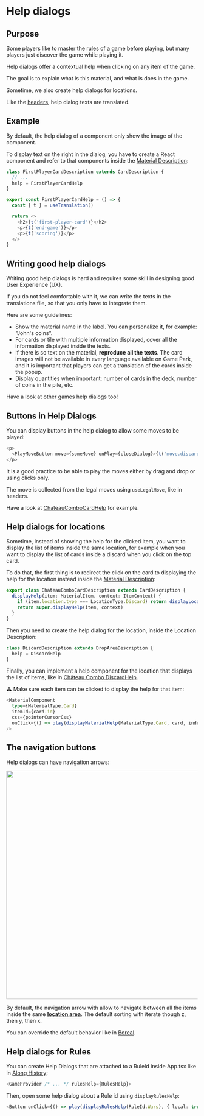 # Help dialogs

## Purpose

Some players like to master the rules of a game before playing, but many players just discover the game while playing it.

Help dialogs offer a contextual help when clicking on any item of the game.

The goal is to explain what is this material, and what is does in the game.

Sometime, we also create help dialogs for locations.

Like the [headers](step-by-step-example/write-the-headers.md), help dialog texts are translated. 

## Example

By default, the help dialog of a component only show the image of the component.

To display text on the right in the dialog, you have to create a React component and refer to that components inside the [Material Description](step-by-step-example/display-first-item.md):

```typescript
class FirstPlayerCardDescription extends CardDescription {
  // ...
  help = FirstPlayerCardHelp
}
```
```typescript jsx
export const FirstPlayerCardHelp = () => {
  const { t } = useTranslation()

  return <>
    <h2>{t('first-player-card')}</h2>
    <p>{t('end-game')}</p>
    <p>{t('scoring')}</p>
  </>
}
```

## Writing good help dialogs

Writing good help dialogs is hard and requires some skill in designing good User Experience (UX).

If you do not feel comfortable with it, we can write the texts in the translations file, so that you only have to integrate them.

Here are some guidelines:
- Show the material name in the label. You can personalize it, for example: "John's coins".
- For cards or tile with multiple information displayed, cover all the information displayed inside the texts.
- If there is so text on the material, **reproduce all the texts**. The card images will not be available in every language available on Game Park, and it is important that players can get a translation of the cards inside the popup.
- Display quantities when important: number of cards in the deck, number of coins in the pile, etc.

Have a look at other games help dialogs too!

## Buttons in Help Dialogs

You can display buttons in the help dialog to allow some moves to be played:
```typescript jsx
<p>
  <PlayMoveButton move={someMove} onPlay={closeDialog}>{t('move.discard')}</PlayMoveButton>
</p>
```

It is a good practice to be able to play the moves either by drag and drop or using clicks only.

The move is collected from the legal moves using `useLegalMove`, like in headers.

Have a look at [ChateauComboCardHelp](https://github.com/gamepark/chateau-combo/blob/main/app/src/material/help/ChateauComboCardHelp.tsx) for example.

## Help dialogs for locations

Sometime, instead of showing the help for the clicked item, you want to display the list of items inside the same location, for example when you want to display the list of cards inside a discard when you click on the top card.

To do that, the first thing is to redirect the click on the card to displaying the help for the location instead inside the [Material Description](https://github.com/gamepark/chateau-combo/blob/main/app/src/material/ChateauComboCardDescription.tsx):

```typescript jsx
export class ChateauComboCardDescription extends CardDescription {
  displayHelp(item: MaterialItem, context: ItemContext) {
    if (item.location.type === LocationType.Discard) return displayLocationHelp(item.location)
    return super.displayHelp(item, context)
  }
}
```

Then you need to create the help dialog for the location, inside the Location Description:

```typescript jsx
class DiscardDescription extends DropAreaDescription {
  help = DiscardHelp
}
```

Finally, you can implement a help component for the location that displays the list of items, like in [Château Combo DiscardHelp](https://github.com/gamepark/chateau-combo/blob/main/app/src/locators/component/DiscardHelp.tsx).

:warning: Make sure each item can be clicked to display the help for that item:

```typescript jsx
<MaterialComponent
  type={MaterialType.Card}
  itemId={card.id}
  css={pointerCursorCss}
  onClick={() => play(displayMaterialHelp(MaterialType.Card, card, index), { local: true })}
/>
```

## The navigation buttons

Help dialogs can have navigation arrows:

<img width="600" src="./_media/help-arrows.jpg"/>

By default, the navigation arrow with allow to navigate between all the items inside the same [**location area**](TODO). The default sorting with iterate though z, then y, then x.

You can override the default behavior like in [Boreal](https://github.com/gamepark/boreal/blob/main/app/src/locators/BoardCardLocator.ts#L22).

## Help dialogs for Rules

You can create Help Dialogs that are attached to a RuleId inside App.tsx like in [Along History](https://github.com/gamepark/along-history/blob/main/app/src/index.tsx#L22):

```typescript jsx
<GameProvider /* ... */ rulesHelp={RulesHelp}>
```

Then, open some help dialog about a Rule id using `displayRulesHelp`:
```typescript jsx
<Button onClick={() => play(displayRulesHelp(RuleId.Wars), { local: true })}>...</Button>
```